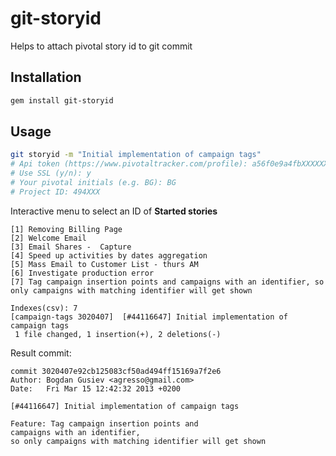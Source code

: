 # git-storyid

Helps to attach pivotal story id to git commit

## Installation

``` sh
gem install git-storyid
```

## Usage

``` sh
git storyid -m "Initial implementation of campaign tags"
# Api token (https://www.pivotaltracker.com/profile): a56f0e9a4fbXXXXXXXXXXXXXX
# Use SSL (y/n): y
# Your pivotal initials (e.g. BG): BG
# Project ID: 494XXX
```

Interactive menu to select an ID of **Started stories**

```
[1] Removing Billing Page
[2] Welcome Email
[3] Email Shares -  Capture
[4] Speed up activities by dates aggregation
[5] Mass Email to Customer List - thurs AM
[6] Investigate production error
[7] Tag campaign insertion points and campaigns with an identifier, so only campaigns with matching identifier will get shown

Indexes(csv): 7
[campaign-tags 3020407]  [#44116647] Initial implementation of campaign tags
 1 file changed, 1 insertion(+), 2 deletions(-)
```

Result commit:

```
commit 3020407e92cb125083cf50ad494ff15169a7f2e6
Author: Bogdan Gusiev <agresso@gmail.com>
Date:   Fri Mar 15 12:42:32 2013 +0200

[#44116647] Initial implementation of campaign tags

Feature: Tag campaign insertion points and 
campaigns with an identifier, 
so only campaigns with matching identifier will get shown
```

